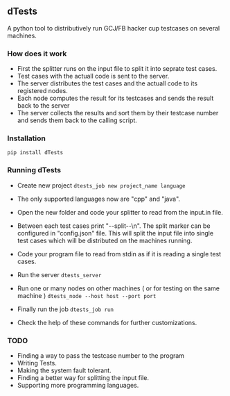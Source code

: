 ## dTests

A python tool to distributively run GCJ/FB hacker cup testcases on several machines.

### How does it work
- First the splitter runs on the input file to split it into seprate test cases.
- Test cases with the actuall code is sent to the server.
- The server distributes the test cases and the actuall code to its registered nodes.
- Each node computes the result for its testcases and sends the result back to the server
- The server collects the results and sort them by their testcase number and sends them back to the calling script.

### Installation

``` pip install dTests ```

### Running dTests
- Create new project ```dtests_job new project_name language```

- The only supported languages now are "cpp" and "java".

- Open the new folder and code your splitter to read from the input.in file.

- Between each test cases print "--split--\n". The split marker can be configured in "config.json" file. This will split the input file into single test cases which will be distributed on the machines running.

- Code your program file to read from stdin as if it is reading a single test cases.

- Run the server ```dtests_server```

- Run one or many nodes on other machines ( or for testing on the same machine ) ```dtests_node --host host --port port```

- Finally run the job ```dtests_job run```

- Check the help of these commands for further customizations.

### TODO
- Finding a way to pass the testcase number to the program
- Writing Tests.
- Making the system fault tolerant.
- Finding a better way for splitting the input file.
- Supporting more programming languages.


